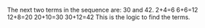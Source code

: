 The next two terms in the sequence are: 30 and 42.
2+4=6
6+6=12
12+8=20
20+10=30
30+12=42
This is the logic to find the terms.